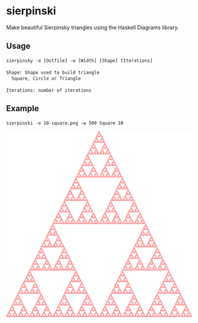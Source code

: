 sierpinski
==========

Make beautiful Sierpinsky triangles using the Haskell Diagrams library.

Usage
-----

    sierpinsky -o [Outfile] -w [Width] [Shape] [Iterations]

    Shape: Shape used to build triangle
      Square, Circle or Triangle

    Iterations: number of iterations

Example
-------

    sierpinski -o 10-square.png -w 500 Square 10

![Sierpinsky triangle made out of squares with 10 iterations](10-square.png)
